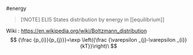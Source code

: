 
#energy
> [!NOTE] ELI5
> States distribution by energy in [[equilibrium]]

Wiki : https://en.wikipedia.org/wiki/Boltzmann_distribution
 $$
	 {\frac {p_{i}}{p_{j}}}=\exp \left({\frac {\varepsilon _{j}-\varepsilon _{i}}{kT}}\right)\
 $$